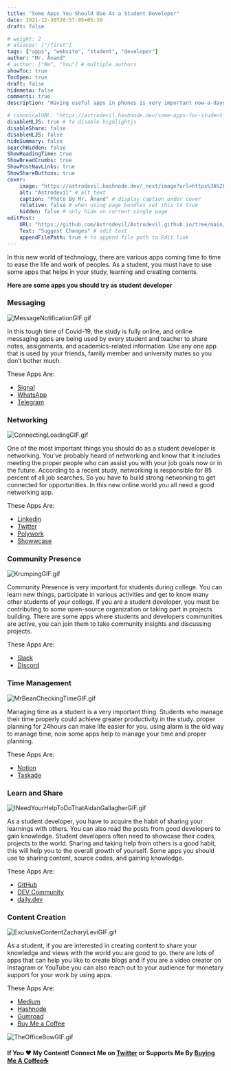 ```yaml
---
title: "Some Apps You Should Use As a Student Developer"
date: 2021-12-30T20:57:05+05:30
draft: false

# weight: 2
# aliases: ["/first"]
tags: ["apps", "website", "student", "developer"]
author: "Mr. Ånand"
# author: ["Me", "You"] # multiple authors
showToc: true
TocOpen: true
draft: false
hidemeta: false
comments: true
description: "Having useful apps in phones is very important now-a-days. And as a student you must use apps useful for you."

# canonicalURL: "https://astrodevil.hashnode.dev/some-apps-for-student-developer"
disableHLJS: true # to disable highlightjs
disableShare: false
disableHLJS: false
hideSummary: false
searchHidden: false
ShowReadingTime: true
ShowBreadCrumbs: true
ShowPostNavLinks: true
ShowShareButtons: true
cover:
    image: "https://astrodevil.hashnode.dev/_next/image?url=https%3A%2F%2Fcdn.hashnode.com%2Fres%2Fhashnode%2Fimage%2Fupload%2Fv1625405954674%2FZU1wy1FON.png%3Fw%3D1600%26h%3D840%26fit%3Dcrop%26crop%3Dentropy%26auto%3Dcompress%2Cformat%26format%3Dwebp&w=3840&q=75" # image path/url
    alt: "Astrodevil" # alt text
    caption: "Photo By Mr. Ånand" # display caption under cover
    relative: false # when using page bundles set this to true
    hidden: false # only hide on current single page
editPost:
    URL: "https://github.com/Astrodevil/Astrodevil.github.io/tree/main/content"
    Text: "Suggest Changes" # edit text
    appendFilePath: true # to append file path to Edit link
---
```





In this new world of technology, there are various apps coming time to time to ease the life and work of peoples. As a student, you must have to use some apps that helps in your study, learning and creating contents.

**Here are some apps you should try as student developer**
 
### Messaging
![MessageNotificationGIF.gif](https://cdn.hashnode.com/res/hashnode/image/upload/v1625407711964/aS5qagu3y.gif)

In this tough time of Covid-19, the study is fully online, and online messaging apps are being used by every student and teacher to share notes, assignments, and academics-related information. Use any one app that is used by your friends, family member and university mates so you don’t bother much.

These Apps Are:

 - [Signal](https://signal.org/en/)
 - [WhatsApp](https://www.whatsapp.com/?lang=en) 
 - [Telegram](https://telegram.org/) 

### Networking
![ConnectingLoadingGIF.gif](https://cdn.hashnode.com/res/hashnode/image/upload/v1625409247482/2NjR-oD2i.gif)

One of the most important things you should do as a student developer is networking. You've probably heard of networking and know that it includes meeting the proper people who can assist you with your job goals now or in the future.
According to a recent study, networking is responsible for 85 percent of all job searches. So you have to build strong networking to get connected for opportunities.
In this new online world you all need a good networking app.

These Apps Are:

 - [Linkedin](https://www.linkedin.com/) 
 - [Twitter](https://mobile.twitter.com/home) 
 - [Polywork](https://www.polywork.com/) 
 - [Showwcase](https://www.showwcase.com/)

### Community Presence
![KrumpingGIF.gif](https://cdn.hashnode.com/res/hashnode/image/upload/v1625410005323/0jrWjieLT.gif)

Community Presence is very important for students during college. You can learn new things, participate in various activities and get to know many other students of your college. If you are a student developer, you must be contributing to some open-source organization or taking part in projects building. There are some apps where students and developers communities are active, you can join them to take community insights and discussing projects.

These Apps Are:

 - [Slack](https://slack.com/intl/en-in/) 
 - [Discord](https://discord.com/) 

### Time Management
![MrBeanCheckingTimeGIF.gif](https://cdn.hashnode.com/res/hashnode/image/upload/v1625411176889/Rj9NGP_Wp.gif)

Managing time as a student is a very important thing. Students who manage their time properly could achieve greater productivity in the study. proper planning for 24hours can make life easier for you. using alarm is the old way to manage time,  now some apps help to manage your time and proper planning.

These Apps Are:

 - [Notion](https://www.notion.so/) 
 - [Taskade](https://www.taskade.com/) 

### Learn and Share
![INeedYourHelpToDoThatAidanGallagherGIF.gif](https://cdn.hashnode.com/res/hashnode/image/upload/v1625412427844/ZDgqgezqC.gif)

As a student developer, you have to acquire the habit of sharing your learnings with others. You can also read the posts from good developers to gain knowledge. Student developers often need to showcase their codes, projects to the world. Sharing and taking help from others is a good habit, this will help you to the overall growth of yourself. Some apps you should use to sharing content, source codes, and gaining knowledge.

These Apps Are:

 - [GitHub](https://github.com/) 
 - [DEV Community](https://dev.to/)  ‍ ‍
 - [daily.dev](https://app.daily.dev/) 

### Content Creation
![ExclusiveContentZacharyLeviGIF.gif](https://cdn.hashnode.com/res/hashnode/image/upload/v1625413152984/385FXjMd2.gif)


As a student, if you are interested in creating content to share your knowledge and views with the world you are good to go. there are lots of apps that can help you like to create blogs and if you are a video creator on Instagram or YouTube you can also reach out to your audience for monetary support for your work by using apps.

These Apps Are:

 - [Medium](https://medium.com/) 
 - [Hashnode](https://hashnode.com/@Astrodevil/joinme) 
 - [Gumroad](https://gumroad.com/)
 - [Buy Me a Coffee](https://www.buymeacoffee.com/?via=Astrodevil) 



![TheOfficeBowGIF.gif](https://cdn.hashnode.com/res/hashnode/image/upload/v1625414234437/Z2TJ8QZY9.gif)

#### If You ❤️ My Content! Connect Me on  [Twitter](https://mobile.twitter.com/Astrodevil_) or Supports Me By [Buying Me A Coffee☕](https://www.buymeacoffee.com/Astrodevil)





